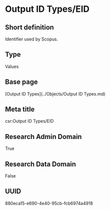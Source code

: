 # Output ID Types/EID
## Short definition
Identifier used by Scopus.
## Type
Values
## Base page
[Output ID Types](../Objects/Output ID Types.md)
## Meta title
csr:Output ID Types/EID
## Research Admin Domain
True
## Research Data Domain
False
## UUID
880eca15-e690-4e40-95cb-fcb6974a4918

